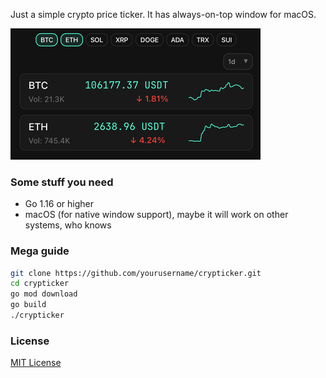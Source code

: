 Just a simple crypto price ticker. 
It has always-on-top window for macOS. 

<img src="image.JPG" alt="Crypticker Screenshot" width="400"/>

### Some stuff you need

- Go 1.16 or higher
- macOS (for native window support), maybe it will work on other systems, who knows

### Mega guide

```bash
git clone https://github.com/yourusername/crypticker.git
cd crypticker
go mod download
go build
./crypticker
```

### License

[MIT License](LICENSE)
